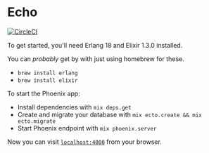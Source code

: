 # Echo

[![CircleCI](https://circleci.com/gh/rtroxler/echo/tree/master.svg?style=svg)](https://circleci.com/gh/rtroxler/echo/tree/master)

To get started, you'll need Erlang 18 and Elixir 1.3.0 installed.

You can _probably_ get by with just using homebrew for these.
  * `brew install erlang`
  * `brew install elixir`

To start the Phoenix app:

  * Install dependencies with `mix deps.get`
  * Create and migrate your database with `mix ecto.create && mix ecto.migrate`
  * Start Phoenix endpoint with `mix phoenix.server`

Now you can visit [`localhost:4000`](http://localhost:4000) from your browser.



